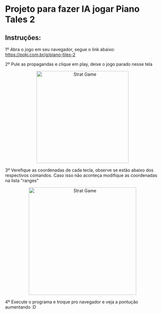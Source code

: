 <h1>Projeto para fazer IA jogar Piano Tales 2</h1>

<h2>Instruções:</h2>

1º Abra o jogo em seu navegador, segue o link abaixo:
https://poki.com.br/g/piano-tiles-2

2º Pule as propagandas e clique em play, deixe o jogo parado nesse tela

<p align="center">
  <img src="https://user-images.githubusercontent.com/54328542/137331514-0193b095-145a-489f-b46d-b3d10c39bce8.png" width="300" title="Strat Game">
</p>

3º Verefique as coordenadas de cada tecla, observe se estão abaixo dos respectivos comandos. Caso isso não aconteça modifique as coordenadas na lista "ranges"

<p align="center">
  <img src="https://user-images.githubusercontent.com/54328542/137335482-c068027a-5b08-44ba-9c80-51e7b69ed876.png" width="350" title="Strat Game">
</p>

4º Execute o programa e troque pro navegador e veja a pontução aumentando :D


